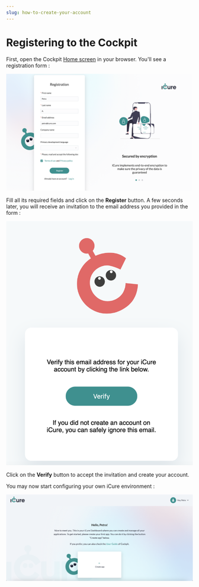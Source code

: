 ```yaml
---
slug: how-to-create-your-account
---
```

# Registering to the Cockpit

First, open the Cockpit [Home screen](https://cockpit.icure.cloud) in your browser. You'll see a 
registration form :

![Registration form](./img/register.png)

Fill all its required fields and click on the **Register** button.
A few seconds later, you will receive an invitation to the email address you provided in the form :

![Registration Invitation](./img/register-email.png)

Click on the **Verify** button to accept the invitation and create your account.

You may now start configuring your own iCure environment : 

![Registration Completed](./img/register-completed.png)

